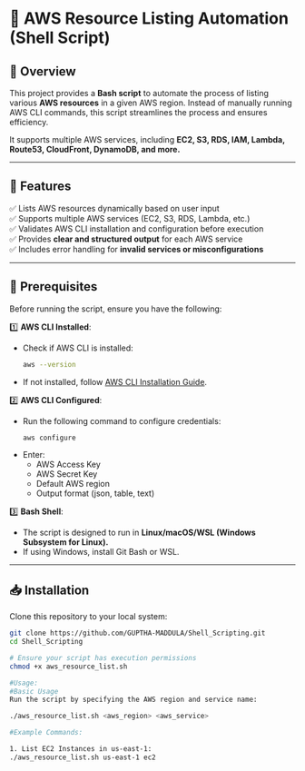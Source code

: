 # 🚀 AWS Resource Listing Automation (Shell Script)

## 📖 Overview  
This project provides a **Bash script** to automate the process of listing various **AWS resources** in a given AWS region. Instead of manually running AWS CLI commands, this script streamlines the process and ensures efficiency.  

It supports multiple AWS services, including **EC2, S3, RDS, IAM, Lambda, Route53, CloudFront, DynamoDB, and more.**  

---

## 📌 Features  
✅ Lists AWS resources dynamically based on user input  
✅ Supports multiple AWS services (EC2, S3, RDS, Lambda, etc.)  
✅ Validates AWS CLI installation and configuration before execution  
✅ Provides **clear and structured output** for each AWS service  
✅ Includes error handling for **invalid services or misconfigurations**  

---

## 🔧 Prerequisites  
Before running the script, ensure you have the following:  

1️⃣ **AWS CLI Installed**:  
   - Check if AWS CLI is installed:  
     ```bash
     aws --version
     ```
   - If not installed, follow [AWS CLI Installation Guide](https://docs.aws.amazon.com/cli/latest/userguide/install-cliv2.html).  

2️⃣ **AWS CLI Configured**:  
   - Run the following command to configure credentials:  
     ```bash
     aws configure
     ```
   - Enter:  
     - AWS Access Key  
     - AWS Secret Key  
     - Default AWS region  
     - Output format (json, table, text)  

3️⃣ **Bash Shell**:  
   - The script is designed to run in **Linux/macOS/WSL (Windows Subsystem for Linux).**  
   - If using Windows, install Git Bash or WSL.  

---

## 📥 Installation  

Clone this repository to your local system:  

```bash
git clone https://github.com/GUPTHA-MADDULA/Shell_Scripting.git
cd Shell_Scripting

# Ensure your script has execution permissions
chmod +x aws_resource_list.sh

#Usage:
#Basic Usage
Run the script by specifying the AWS region and service name:

./aws_resource_list.sh <aws_region> <aws_service>

#Example Commands:

1. List EC2 Instances in us-east-1:
./aws_resource_list.sh us-east-1 ec2



